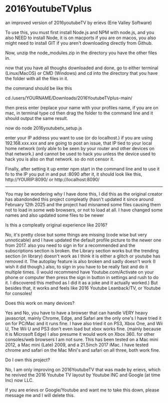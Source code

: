 # 2016YoutubeTVplus
an improved version of 2016youtubeTV by erievs (Erie Valley Software)


To use this, you must first install Node.js and NPM with node.js, and you also NEED to install Node, it is on macports if you are on macos, you also might need to install GIT if you aren't downloading directly from Github.

Now, unzip the node_modules.zip in the directory you have the other files in.

now that you have all thoughs downloaded and done, go to either terminal (Linux/MacOS) or CMD (Windows) and cd into the directory that you have the folder with all the files in it.

the command should be like this

cd /users/YOURNAME/Downloads/2016YoutubeTVplus-main/

then press enter (replace your name with your profiles name, if you are on mac, in terminal type cd then drag the folder to the command line and it should output the same result.

now do node 2016youtubetv_setup.js

enter your IP address you want to use (or do localhost.) if you are using 192.168.xxx.xxx and are going to post an issue, that IP tied to your local home network (only able to be seen by your router and other devices on that network.) and cannot be used to hack you unless the device used to hack you is also on that network. so do not censor it.

Finally, after setting it up emter npm start in the command line and to use it fo to the IP you put in and put :8090 after it, it should look like this, http://YOURIP:8090/ or http://localhost:8090/

---------------------------------------------------------------------------------------------------------------------

You may be wondering why I have done this, I did this as the original creator has abandonded this project compleatly (hasn't updated it since around February 12th 2025 and the project had misnamed some files causing them not to load in some web browsers, or not to load at all. I have changed some names and also updated some files to be newer

Is this a compleatly original experience like 2016?

No, it's pretty close but some things are missing (code wise but very unnoticable) and I have updated the default profile picture to the newer one from 2017. also you need to sign in for a recommended and the subscriptions section is broken. the Library section works but the trending section (in library) doesn't work as I think it is either a glitch or youtube has removed it. The autoplay feature is also broken and sadly doesn't work (I wish it did though.) also, to sign in you have to be really fast and do it multiple times. (I would recommend have Youtube.com/Activate on your phone or computer then press the sign in button in settings and rush to do it. I discovered this method as I did it as a joke and it actually worked.) But besides that, it works and feels like 2016 Youtube Leanback/TV, or Youtube for consoles!

Does this work on many devices?

Yes and No, you have to have a browser that can handle VERY heavy javascript, mainly Chrome, Edge, and Safari are the only one's I have tried it on for PC/Mac and it runs fine. I have also tried it on PS3, Xbox One, and Wii U, The Wii U and PS3 don't even load but xbox works fine. (mainly because it is Microsoft Edge) I also presume it would work on Xbox 360. for other consoles/web browsers I am not sure. This has been tested on a Mac mini 2012, a Mac mini (Late) 2009, and a 21.5inch 2017 iMac. I have tested chrome and safari on the Mac Mini's and safari on all three, both work fine.

Do I own this project?

No, I am only improving on 2016YoutubeTV that was made by erievs, which he revived the 2016 Youtube TV layout by Youtube INC and Google (at time Inc) now LLC.

If you are erievs or Google/Youtube and want me to take this down, please message me and I will delete this.
